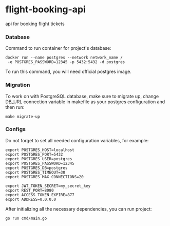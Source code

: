 # flight-booking-api
api for booking flight tickets

### Database

Command to run container for project's database:

 ```
 docker run --name postgres --network network_name /
  -e POSTGRES_PASSWORD=12345 -p 5432:5432 -d postgres
 ```

To run this command, you will need official postgres image.

### Migration
To work on with PostgreSQL database, make sure to migrate up, change DB_URL connection variable in makefile as your postgres configuration and then run:
```
make migrate-up
```

### Configs

Do not forget to set all needed configuration variables, for example: 

```
export POSTGRES_HOST=localhost
export POSTGRES_PORT=5432
export POSTGRES_USER=postgres
export POSTGRES_PASSWORD=12345
export POSTGRES_DB=postgres
export POSTGRES_TIMEOUT=30
export POSTGRES_MAX_CONNECTIONS=20

export JWT_TOKEN_SECRET=my_secret_key
export REST_PORT=8080
export ACCESS_TOKEN_EXPIRE=877
export ADDRESS=0.0.0.0
```

After initializing all the necessary dependencies, you can run project:
 ```
 go run cmd/main.go
 ```